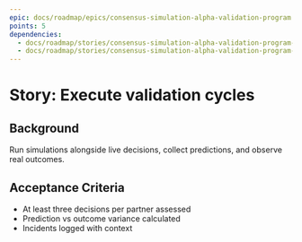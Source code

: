 ```yaml
---
epic: docs/roadmap/epics/consensus-simulation-alpha-validation-program.md
points: 5
dependencies:
  - docs/roadmap/stories/consensus-simulation-alpha-validation-program-03-instrumentation.md
  - docs/roadmap/stories/consensus-simulation-alpha-validation-program-04-playbook.md
---
```

# Story: Execute validation cycles

## Background
Run simulations alongside live decisions, collect predictions, and observe real outcomes.

## Acceptance Criteria
- At least three decisions per partner assessed
- Prediction vs outcome variance calculated
- Incidents logged with context
